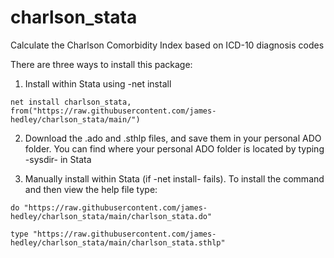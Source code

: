 # charlson_stata
Calculate the Charlson Comorbidity Index based on ICD-10 diagnosis codes


There are three ways to install this package:
  1. Install within Stata using -net install
  
    net install charlson_stata, from("https://raw.githubusercontent.com/james-hedley/charlson_stata/main/")
  
  2. Download the .ado and .sthlp files, and save them in your personal ADO folder. You can find where your personal ADO folder is located by typing -sysdir- in Stata
 
  3. Manually install within Stata (if -net install- fails). To install the command and then view the help file type:
    
    do "https://raw.githubusercontent.com/james-hedley/charlson_stata/main/charlson_stata.do"
    
    type "https://raw.githubusercontent.com/james-hedley/charlson_stata/main/charlson_stata.sthlp"
